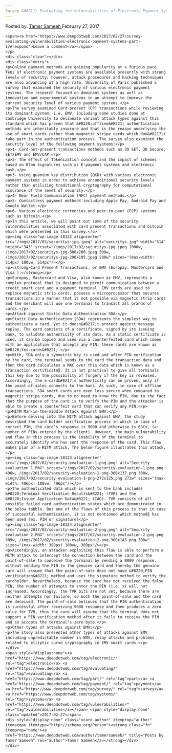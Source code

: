 ```yaml
---
Survey &#8211; Evaluating the Vulnerabilities of Electronic Payment Systems (Part 1)
---
```

<article class="post-listing post-18116 post type-post status-publish format-standard has-post-thumbnail hentry  tag-electronic tag-evaluating tag-part tag-payment tag-survey tag-systems tag-vulnerabilities">
    <div class="post-inner">
        <span>Posted by: <a href="https://www.deepdotweb.com/author/tamersameeh/" title="">Tamer Sameeh </a></span>
    <span>February 27, 2017</span>
    
    <span><a href="https://www.deepdotweb.com/2017/02/27/survey-evaluating-vulnerabilities-electronic-payment-systems-part-1/#respond">Leave a comment</a></span>
    </p>
    <div class="clear"></div>
    <div class="entry">
    <p>Online payment methods are gaining popularity at a furious pace. Tens of electronic payment systems are available presently with strong levels of security; however, attack procedures and hacking techniques are also advancing at a high rate. University of Paris published a survey that examined the security of various electronic payment systems. The research focused on dominant systems as well as innovative and experimental systems in an attempt to improve the current security level of various payment systems.</p>
    <p>The survey examined Card-present (CP) transactions while reviewing its dominant system, i.e. EMV, including some studies done at Cambridge University to delineate variant attack types against this standard which has proven that &#8220;offline&#8221; authentication methods are inheritably insecure and that is the reason underlying the use of smart cards rather than magnetic stripe cards which don&#8217;t take part in the authentication process. The survey also examined the security level of the following payment systems:</p>
    <p>1- Card-not-present transactions methods such as 3D SET, 3D Secure, SET/EMV and EMV/CAP.</p>
    <p>2- The effect of Tokenization concept and the impact of schemes based on Blon Signatures such as E-payment systems and electronic cash.</p>
    <p>3- Using quantum key distribution (QKD) with various electronic payment systems in order to achieve unconditional security levels rather than utilizing traditional cryptography for computational assurance of the level of security.</p>
    <p>4- Near Field Communication (NFC) payment methods.</p>
    <p>5- Contactless payment methods including Apple Pay, Android Pay and Google Wallet.</p>
    <p>6- Various electronic currencies and peer-to-peer (P2P) systems such as bitcoin.</p>
    <p>In this article, we will point out some of the security vulnerabilities associated with card present transactions and bitcoin which were presented in this survey.</p>
    <p><img class="wp-image-18122 aligncenter" src="/imgs/2017/02/securitys-jpg.jpeg" alt="securitys.jpg" width="514" height="343" srcset="/imgs/2017/02/securitys-jpg.jpeg 1000w, /imgs/2017/02/securitys-jpg-300x200.jpeg 300w, /imgs/2017/02/securitys-jpg-290x195.jpeg 290w" sizes="(max-width: 514px) 100vw, 514px"/></p>
    <p><strong>Card Present Transactions, or EMV (Europay, Mastercard and Visa ):</strong></p>
    <p>Europay, Mastercard and Visa, also known as EMV, represents a complex protocol that is designed to permit communication between a credit smart card and a payment terminal. EMV cards are used to replace magnetic strip cards, possess a microprocessor that secures transactions in a manner that is not possible via magnetic strip cards and the merchant will use one terminal to transact all brands of cards.</p>
    <p>Attack against Static Data Authentication SDA:</p>
    <p>Static Data Authentication (SDA) represents the simplest way to authenticate a card, yet it doesn&#8217;t protect against message replay. The card consists of a certificate, signed by its issuing bank, to validate authenticity of its data. As a static certificate is used, it can be copied and used via a counterfeited card which comes with an application that accepts any PIN; these cards are known as &#8220;Yes-cards&#8221;.</p>
    <p>With, SDA only a symmetric key is used and after PIN verification by the card, the terminal sends to the card the transaction data and then the card calculates a MAC over this data which is known as a transaction certificate‖. It is not practical to give all terminals this key due to the possibility of forgery if the key is revealed. Accordingly, the a card&#8217;s authenticity can be proven, only if the point-of-sales connects to the bank. As such, in case of offline transactions, SDA smart cards are even less secure when compared to magnetic stripe cards, due to no need to know the PIN, due to the fact that the purpose of the card is to verify the PIN and the attacker is able to create a counterfeit card that can verify any PIN.</p>
    <p>MITM Man-in-the-middle Attack Against EMV:</p>
    <p>Before delving into the MITM attack against EMV, the study described the card holder verification process in which in case of correct PIN, the card‘s response is 9000 and otherwise is 63Cx, (x: number of PINs entered by the client). However, the main vulnerability and flaw in this process is the inability of the terminal to accurately identify who has sent the response of the card. This flaw makes plan of a MITM attack. The below figure illustrates this attack.</p>
    <p><img class="wp-image-18123 aligncenter" src="/imgs/2017/02/security-evaluation-1-png.png" alt="Security evaluation 1.PNG" srcset="/imgs/2017/02/security-evaluation-1-png.png 496w, /imgs/2017/02/security-evaluation-1-png-300x137.png 300w, /imgs/2017/02/security-evaluation-1-png-272x125.png 272w" sizes="(max-width: 496px) 100vw, 496px"/></p>
    <p>The authenticated data which is sent to the bank includes &#8220;Terminal Verification Results&#8221; (TVR) and the &#8220;Issuer Application Data&#8221; (IAD). TVR consists of all possible failed card authentication states which are demonstrated in the below tabble. But one of the flaws of this process is that in case of successful authentication, it is not mentioned which method‖ has been used (ex. PIN or signature)</p>
    <p><img class="wp-image-18124 aligncenter" src="/imgs/2017/02/security-evaluation-2-png.png" alt="Security evaluation 2.PNG" srcset="/imgs/2017/02/security-evaluation-2-png.png 389w, /imgs/2017/02/security-evaluation-2-png-300x143.png 300w" sizes="(max-width: 389px) 100vw, 389px"/></p>
    <p>Accordingly, an attacker exploiting this flaw is able to perform a MITM attack to intercept the connection between the card and the point-of-sale to conceive the terminal by sending a 9000 response, without sending the PIN to the genuine card and thereby the genuine card will assume that the point-of-sale does not have &#8220;PIN verification&#8221; method and uses the signature method to verify the cardholder. Nevertheless, because the card has not received the false PIN, the number of attempts to enter the PIN (i.e. x) will not increased. Accordingly, the TVR bits are not set, because there are neither attempts nor failure, so both the point-of-sale and the card are deceived. The point-of-sale believes that the PIN authentication is successful after receiving 9000 response and then produces a zero value for TVR, thus the card will assume that the terminal does not support a PIN verification method after it fails to receive the PIN and so accepts the terminal‘s zero byte.</p>
    <p>Other types of attacks against EMV:</p>
    <p>The study also presented other types of attacks against EMV including unpredictable number in EMV, relay attacks and problems related to elliptic curve cryptography in EMV smart cards.</p>
    </div>
    <span style="display:none"><a href="https://www.deepdotweb.com/tag/electronic/" rel="tag">electronic</a> <a href="https://www.deepdotweb.com/tag/evaluating/" rel="tag">evaluating</a> <a href="https://www.deepdotweb.com/tag/part/" rel="tag">part</a> <a href="https://www.deepdotweb.com/tag/payment/" rel="tag">payment</a> <a href="https://www.deepdotweb.com/tag/survey/" rel="tag">survey</a> <a href="https://www.deepdotweb.com/tag/systems/" rel="tag">systems</a> <a href="https://www.deepdotweb.com/tag/vulnerabilities/" rel="tag">vulnerabilities</a></span> <span style="display:none" class="updated">2017-02-27</span>
    <div style="display:none" class="vcard author" itemprop="author" itemscope itemtype="http://schema.org/Person"><strong class="fn" itemprop="name"><a href="https://www.deepdotweb.com/author/tamersameeh/" title="Posts by Tamer Sameeh" rel="author">Tamer Sameeh</a></strong></div>
    </div>
</article>

